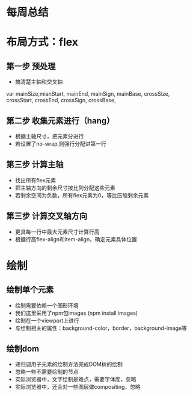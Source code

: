 # 每周总结



# 布局方式：flex

## 第一步 预处理
- 搞清楚主轴和交叉轴

var mainSize,mianStart, mainEnd, mainSign, mainBase,
    crossSize, crossStart, crossEnd, crossSign,  crossBase,


## 第二步 收集元素进行（hang）
- 根据主轴尺寸，把元素分进行
- 若设置了no-wrap,则强行分配进第一行

## 第三步 计算主轴
- 找出所有flex元素
- 把主轴方向的剩余尺寸按比列分配这些元素
- 若剩余空间为负数，所有flex元素为0，等比压缩剩余元素

## 第三步 计算交叉轴方向
- 更具每一行中最大元素尺寸计算行高
- 根据行高flex-align和item-align，确定元素具体位置




# 绘制

## 绘制单个元素
- 绘制需要依赖一个图形环境
- 我们这里采用了npm包images (npm install images)
- 绘制在一个viewport上进行
- 与绘制相关的属性：background-color，border，background-image等

## 绘制dom
- 递归调用子元素的绘制方法完成DOM树的绘制
- 忽略一些不需要绘制的节点
- 实际浏览器中，文字绘制是难点，需要字体库，忽略
- 实际浏览器中，还会对一些图层做compositing，忽略
